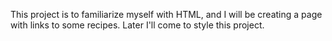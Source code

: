 This project is to familiarize myself with HTML,
and I will be creating a page with links to some recipes. Later I'll come
to style this project. 